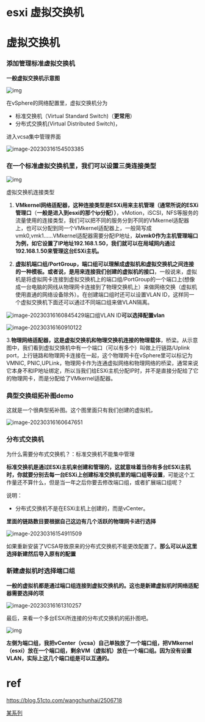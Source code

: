 # esxi 虚拟交换机








# 虚拟交换机



### 添加管理标准虚拟交换机

**一般虚拟交换机示意图**

![img](https://raw.githubusercontent.com/kengerlwl/kengerlwl.github.io/master/image/39867dfe28a5c1f5410ca5adb6389560/b465da262814a9dfac29e83fbee9483b.png)



在vSphere的网络配置里，虚拟交换机分为

- 标准交换机（Virtual Standard Switch)（**更常用**）
- 分布式交换机(Virtual Distributed Switch)，

进入vcsa集中管理界面

![image-20230316154503385](https://raw.githubusercontent.com/kengerlwl/kengerlwl.github.io/master/image/39867dfe28a5c1f5410ca5adb6389560/4a6d90a62dc0af6d89c1bb544c9f3566.png)



### 在一个标准虚拟交换机里，我们可以设置三类连接类型

![img](https:////upload-images.jianshu.io/upload_images/9635611-366f1f1952a12f25.png?imageMogr2/auto-orient/strip|imageView2/2/w/1200/format/webp)

虚拟交换机连接类型

1. **VMkernel网络适配器，这种连接类型是ESXi用来主机管理（通常所说的ESXi管理口**（**一般是进入到esxi的那个ip分配））**，vMotion，iSCSI，NFS等服务的流量使用的连接类型，我们可以把不同的服务分到不同的VMkernel适配器上，也可以分配到同一个VMkernel适配器上，一般简写成vmk0,vmk1......VMkernel适配器需要分配IP地址，**以vmk0作为主机管理端口为例，如它设置了IP地址192.168.1.50，我们就可以在局域网内通过192.168.1.50来管理这台ESXi主机。**

2. **虚拟机端口组/PortGroup，端口组可以理解成虚拟机和虚拟交换机之间连接的一种模板。或者说，是用来连接我们创建的虚拟机的接口**，一般说来，虚拟机是将虚拟网卡连接到虚拟交换机上的端口组/PortGroup的一个端口上(想像成一台电脑的网线从物理网卡连接到了物理交换机上）来做网络交换（虚拟机使用直通的网络设备除外）。在创建端口组时还可以设置VLAN ID，这样同一个虚拟交换机下面还可以通过不同端口组来做VLAN隔离。

![image-20230316160845429](https://raw.githubusercontent.com/kengerlwl/kengerlwl.github.io/master/image/39867dfe28a5c1f5410ca5adb6389560/6c6a92927024f65a88cca8d4fad7f22f.png)端口组VLAN ID**可以选择配置vlan**

![image-20230316160910122](https://raw.githubusercontent.com/kengerlwl/kengerlwl.github.io/master/image/39867dfe28a5c1f5410ca5adb6389560/483a5482a72bfe818bd9713cae7944b4.png)

3.**物理网络适配器，这是虚拟交换机和物理交换机连接的物理载体**，桥梁。从示意图中，我们看到虚拟交换机中有一个端口（可以有多个）叫做上行链路/Uplink port，上行链路和物理网卡连接在一起，这个物理网卡在vSphere里可以标记为VMNIC, PNIC,UPLink，物理网卡作为连通虚拟网络和物理网络的桥梁，通常来说它本身不和IP地址绑定，所以当我们给ESXi主机分配IP时，并不是直接分配给了它的物理网卡，而是分配给了VMkernel适配器。





### 典型交换组拓补图demo

这就是一个很典型拓补图。这个图里面只有我们创建的虚拟机，

![image-20230316160647651](https://raw.githubusercontent.com/kengerlwl/kengerlwl.github.io/master/image/39867dfe28a5c1f5410ca5adb6389560/081b0e47cc682273bdbc4683d6e59043.png)





### 分布式交换机

为什么需要分布式交换机？：标准交换机不能集中管理

**标准交换机是通过ESXi主机来创建和管理的，这就意味着当你有多台ESXi主机时，你就要分别去每一台ESXi上创建标准交换机里的端口组等设置**，可能这个工作量还不算什么，但是当一年之后你要去修改端口组，或者扩展端口组呢？

说明：

- 分布式交换机不是在ESXi主机上创建的，而是vCenter。



**里面的链路数目要根据自己这边有几个活跃的物理网卡进行选择**

![image-20230316154911509](https://raw.githubusercontent.com/kengerlwl/kengerlwl.github.io/master/image/39867dfe28a5c1f5410ca5adb6389560/b4bef61fe608766a8e15219a48b14ce7.png)

如果重新安装了VCSA导致原来的分布式交换机不能更改配置了。**那么可以从这里选择新建然后导入原有的配置**



### 新建虚拟机时选择端口组

**一般的虚拟机都是通过端口组连接到虚拟交换机的。这也是新建虚拟机时网络适配器需要选择的项**

![image-20230316161310257](https://raw.githubusercontent.com/kengerlwl/kengerlwl.github.io/master/image/39867dfe28a5c1f5410ca5adb6389560/3e35190c5875333184f560446d9e7eb6.png)





最后，来看一个多台ESXi所连接的分布式交换机的拓扑图吧。

![img](https://raw.githubusercontent.com/kengerlwl/kengerlwl.github.io/master/image/39867dfe28a5c1f5410ca5adb6389560/4cc9c0ce047e4a7f0297631efeda56a4.png)

**左侧为端口组，我把vCenter（vcsa）自己单独放了一个端口组，把VMkernel（esxi）放在一个端口组，剩余VM（虚拟机）放在一个端口组。因为没有设置VLAN，实际上这几个端口组是可以互通的。**







# ref

https://blog.51cto.com/wangchunhai/2506718

[某系列](https://www.jianshu.com/u/1a53fa3b0b2f)
